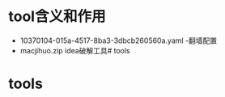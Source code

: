 # tool含义和作用
 
 - 10370104-015a-4517-8ba3-3dbcb260560a.yaml  -翻墙配置
 - macjihuo.zip idea破解工具# tools
# tools
